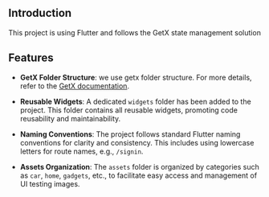 



## Introduction

This project is  using Flutter and follows the GetX state management solution
## Features

- **GetX Folder Structure**: we use getx folder structure. For more details, refer to the [GetX documentation](https://pub.dev/packages/get).

- **Reusable Widgets**: A dedicated `widgets` folder has been added to the project. This folder contains all reusable widgets, promoting code reusability and maintainability.

- **Naming Conventions**: The project follows standard Flutter naming conventions for clarity and consistency. This includes using lowercase letters for route names, e.g., `/signin`.

- **Assets Organization**: The `assets` folder is organized by categories such as `car`, `home`, `gadgets`, etc., to facilitate easy access and management of UI testing images.




